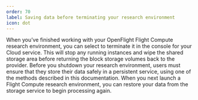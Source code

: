 ```yaml
---
order: 70
label: Saving data before terminating your research environment
icon: dot
---
```


When you’ve finished working with your OpenFlight Flight Compute research environment, you can select to terminate it in the console for your Cloud service. This will stop any running instances and wipe the shared storage area before returning the block storage volumes back to the provider. Before you shutdown your research environment, users must ensure that they store their data safely in a persistent service, using one of the methods described in this documentation. When you next launch a Flight Compute research environment, you can restore your data from the storage service to begin processing again.